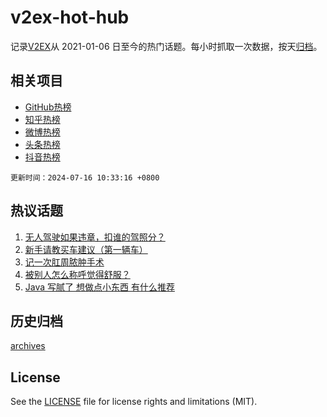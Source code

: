 # v2ex-hot-hub

 记录[V2EX](https://www.v2ex.com/)从 2021-01-06 日至今的热门话题。每小时抓取一次数据，按天[归档](archives)。
 
 ## 相关项目

- [GitHub热榜](https://github.com/lonnyzhang423/github-hot-hub)
- [知乎热榜](https://github.com/lonnyzhang423/zhihu-hot-hub)
- [微博热榜](https://github.com/lonnyzhang423/weibo-hot-hub)
- [头条热榜](https://github.com/lonnyzhang423/toutiao-hot-hub)
- [抖音热榜](https://github.com/lonnyzhang423/douyin-hot-hub)


 `更新时间：2024-07-16 10:33:16 +0800`

## 热议话题

1. [无人驾驶如果违章，扣谁的驾照分？](https://www.v2ex.com/t/1057338)
1. [新手请教买车建议（第一辆车）](https://www.v2ex.com/t/1057445)
1. [记一次肛周脓肿手术](https://www.v2ex.com/t/1057326)
1. [被别人怎么称呼觉得舒服？](https://www.v2ex.com/t/1057562)
1. [Java 写腻了 想做点小东西 有什么推荐](https://www.v2ex.com/t/1057336)

## 历史归档

[archives](archives)

## License

See the [LICENSE](LICENSE) file for license rights and limitations (MIT).
